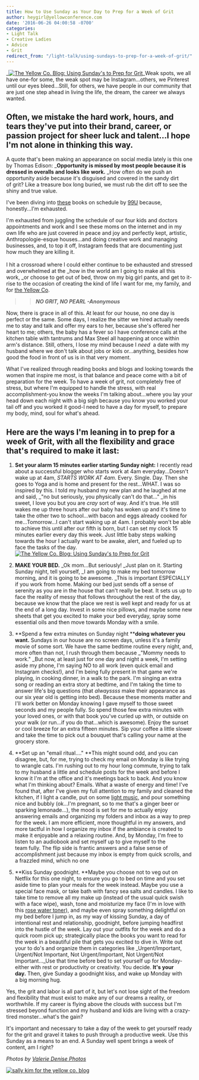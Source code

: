 ```yaml
---
title: How to Use Sunday as Your Day to Prep for a Week of Grit
author: heygirl@yellowconference.com
date: '2016-06-26 04:00:58 -0700'
categories:
- Light Talk
- Creative Ladies
- Advice
- Grit
redirect_from: "/light-talk/using-sundays-to-prep-for-a-week-of-grit/"
---
```


_[![The Yellow Co. Blog: Using Sunday's to Prep for Grit](https://s3.amazonaws.com/yellow-files/blog/2016/06/ValerieDenisePhotos-75.jpg)](https://s3.amazonaws.com/yellow-files/blog/2016/06/ValerieDenisePhotos-75.jpg)_Weak spots, we all have one-for some, the weak spot may be Instagram...others, we Pinterest until our eyes bleed...Still, for others, we have people in our community that are just one step ahead in living the life, the dream, the career we always wanted.

## Often, we mistake the hard work, hours, and tears they've put into their brand, career, or passion project for sheer luck and talent...I hope I'm not alone in thinking this way.

A quote that's been making an appearance on social media lately is this one by Thomas Edison: _**Opportunity is missed by most people because it is dressed in overalls and looks like work.** _How often do we push an opportunity aside because it's disguised and covered in the sandy dirt of grit? Like a treasure box long buried, we must rub the dirt off to see the shiny and true value.

I've been diving into [these](https://www.amazon.com/Manage-Your-Day---Day-Creative/dp/1477800670/ref=sr_1_1?ie=UTF8&qid=1466540246&sr=8-1&keywords=99U) books on schedule by [99U](http://99u.com/) because, honestly...I'm exhausted.

I'm exhausted from juggling the schedule of our four kids and doctors appointments and work and I see these moms on the internet and in my own life who are just covered in peace and joy and perfectly kept, artistic, Anthropologie-esque houses...and doing creative work and managing businesses, and, to top it off, Instagram feeds that are documenting just how much they are killing it.  
[  
](https://s3.amazonaws.com/yellow-files/blog/2016/06/lifestyle-photo-portfolio-24.jpg)I hit a crossroad where I could either continue to be exhausted and stressed and overwhelmed at the _how in the world am I going to make all this work, _or choose to get out of bed, throw on my big girl pants, and get to it-rise to the occasion of creating the kind of life I want for me, my family, and for [the Yellow Co](http://yellowconference.com/).

> > **_NO GRIT, NO PEARL -Anonymous_**

Now, there is grace in all of this. At least for our house, no one day is perfect or the same. Some days, I realize the sitter we hired actually needs me to stay and talk and offer my ears to her, because she's offered her heart to me; others, the baby has a fever so I have conference calls at the kitchen table with tantrums and Max Steel all happening at once within arm's distance. Still, others, I lose my mind because I _need_  a date with my husband where we don't talk about jobs or kids or...anything, besides how good the food in front of us is in that very moment.

What I've realized through reading books and blogs and looking towards the women that inspire me most, is that balance and peace come with a bit of preparation for the week. To have a week of grit, not completely free of stress, but where I'm equipped to handle the stress, with real accomplishment-you know the weeks I'm talking about...where you lay your head down each night with a big sigh because you know you worked your tail off and you worked it good-I need to have a day for myself, to prepare my body, mind, soul for what's ahead.

## Here are the ways I'm leaning in to prep for a week of Grit, with all the flexibility and grace that's required to make it last:

1.  **Set your alarm 15 minutes earlier starting Sunday night:** I recently read about a successful blogger who starts work at 4am everyday...Doesn't wake up at 4am, _STARTS WORK AT 4am_. Every. Single. Day. Then she goes to Yoga and is home and present for the rest...WHAT. I was so inspired by this. I told my husband my new plan and he laughed at me and said, _"no but seriously, you physically can't do that..." _in his sweet, I love you but you are _cray_ sort of way. And it's true. He still wakes me up three hours after our baby has woken up and it's time to take the other two to school...with bacon and eggs already cooked for me...Tomorrow...I can't start waking up at 4am. I probably won't be able to achieve this until after our fifth is born, but I can set my clock 15 minutes earlier every day this week. Just little baby steps walking towards the hour I actually want to be awake, alert, and fueled up to face the tasks of the day. [![The Yellow Co. Blog: Using Sunday's to Prep for Grit](https://s3.amazonaws.com/yellow-files/blog/2016/06/ValerieDenisePhotos-74.jpg)](https://s3.amazonaws.com/yellow-files/blog/2016/06/ValerieDenisePhotos-74.jpg)
2.  **MAKE YOUR BED.** _Ok mom...But seriously! _Just plan on it. Starting Sunday night, tell yourself, _I am going to make my bed tomorrow morning, and it is going to be awesome. _This is important ESPECIALLY if you work from home. Making our bed just sends off a sense of serenity as you are in the house that can't really be beat. It sets us up to face the reality of messy that follows throughout the rest of the day, because we know that the place we rest is well kept and ready for us at the end of a long day. Invest in some nice pillows, and maybe some new sheets that get you excited to make your bed everyday, spray some essential oils and then move towards Monday with a smile.
3.  **Spend a few extra minutes on Sunday night ****doing whatever you want.** Sundays in our house are no screen days, unless it's a family movie of some sort. We have the same bedtime routine every night, and, more often than not, I rush through them because _"Mommy needs to work." _But now, at least just for one day and night a week, I'm setting aside my phone, I'm saying NO to all work (even quick email and Instagram checks!), and I'm being fully present in that game we're playing, in cooking dinner, in a walk to the park. I'm singing an extra song or reading an extra story at bedtime, and I'm taking the time to answer life's big questions (that _alwayssss_ make their appearance as our six year old is getting into bed). Because these moments matter and I'll work better on Monday knowing I gave myself to those sweet seconds and my people fully. So spend those few extra minutes with your loved ones, or with that book you've curled up with, or outside on your walk (or run...if you do that...which is awesome). Enjoy the sunset or cool breeze for an extra fifteen minutes. Sip your coffee a little slower and take the time to pick out a bouquet that's calling your name at the grocery store.
4.  **Set up an "email ritual...." **This might sound odd, and you can disagree, but, for me, trying to check my email on Monday is like trying to wrangle cats. I'm rushing out to my hour long commute, trying to talk to my husband a little and schedule posts for the week and before I know it I'm at the office and it's meetings back to back. And you know what I'm thinking about? Emails. What a waste of energy and time! I've found that, after I've given my full attention to my family and cleaned the kitchen, if I light a candle, put on some [light music,](http://joshgarrels.com/) and pour something nice and bubbly (ok...I'm pregnant, so to me that's a ginger beer or sparking lemonade...), the mood is set for me to actually enjoy answering emails and organizing my folders and inbox as a way to prep for the week. I am more efficient, more thoughtful in my answers, and more tactful in how I organize my inbox if the ambiance is created to make it enjoyable and a relaxing routine. And, by Monday, I'm free to listen to an audiobook and set myself up to give myself to the team fully. The flip side is frantic answers and a false sense of accomplishment just because my inbox is empty from quick scrolls, and a frazzled mind, which no one[  
    ](https://s3.amazonaws.com/yellow-files/blog/2016/06/lifestyle-photo-portfolio-21.jpg)

6.  **Kiss Sunday goodnight. **Maybe you choose not to veg out on Netflix for this one night, to ensure you go to bed on time and you set aside time to plan your meals for the week instead. Maybe you use a special face mask, or take bath with fancy sea salts and candles. I like to take time to remove all my make up (instead of the usual quick swish with a face wipe), wash, tone and moisturize my face (I'm in love with this [rose water toner](https://thrivemarket.com/root-catalog/default-category/alcohol-free-witch-hazel-toner-rose-petal.html?utm_source=google&utm_medium=cpc&utm_campaign=Desktop-Products&utm_content=23713158152&utm_term=thayers%20witch%20hazel%20rose&device=c&gclid=CPTbnpX_uc0CFUVhfgodt44GQw)), and maybe even spray something delightful on my bed before I jump in, as my way of kissing Sunday, a day of intentional rest and relationship, goodnight, before jumping headfirst into the hustle of the week. Lay out your outfits for the week and do a quick room pick up; strategically place the books you want to read for the week in a beautiful pile that gets you excited to dive in. Write out your to do's and organize them in categories like _Urgent/Important, Urgent/Not Important, Not Urgent/Important, Not Urgent/Not Important..._Use that time before bed to set yourself up for Monday-either with rest or productivity or creativity. You decide. **It's your day.** Then, give Sunday a goodnight kiss, and wake up Monday with a big morning hug.

Yes, the grit and labor is all part of it, but let's not lose sight of the freedom and flexibility that must exist to make any of our dreams a reality, or worthwhile. If my career is flying above the clouds with success but I'm stressed beyond function and my husband and kids are living with a crazy-tired monster...what's the gain?

It's important and necessary to take a day of the week to get yourself ready for the grit and gravel it takes to push through a productive week. Use this Sunday as a means to an end. A Sunday well spent brings a week of content, am I right?

_Photos by [Valerie Denise Photos](http://www.valeriedenisephotos.com/)_

[![sally kim for the yellow co. blog](https://s3.amazonaws.com/yellow-files/blog/2015/12/sallykim.jpg)](http://lettersfromamister.tumblr.com/)
